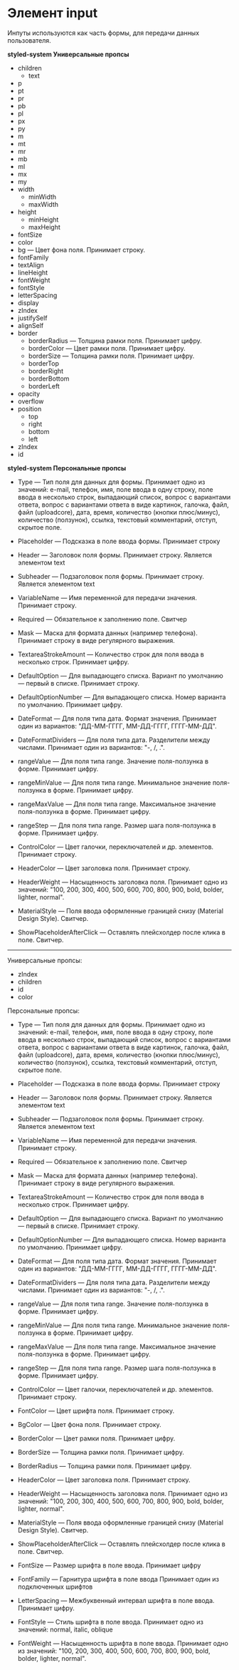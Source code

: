 # Элемент input  
Инпуты используются как часть формы, для передачи данных пользователя.

**styled-system Универсальные пропсы**
- children
   - text 
- p
- pt
- pr
- pb
- pl
- px
- py
- m
- mt
- mr
- mb
- ml
- mx
- my
- width
   - minWidth
   - maxWidth
- height
   - minHeight
   - maxHeight
- fontSize
- color
- bg — Цвет фона поля. Принимает строку.
- fontFamily
- textAlign
- lineHeight
- fontWeight
- fontStyle
- letterSpacing
- display
- zIndex
- justifySelf
- alignSelf
- border
   - borderRadius — Толщина рамки поля. Принимает цифру.
   - borderColor — Цвет рамки поля. Принимает цифру.
   - borderSize — Толщина рамки поля. Принимает цифру.
   - borderTop
   - borderRight
   - borderBottom
   - borderLeft
- opacity
- overflow
- position
   - top
   - right
   - bottom
   - left
- zIndex
- id


**styled-system Персональные пропсы**
- Type — Тип поля для данных для формы. Принимает одно из значений: e-mail, телефон, имя, поле ввода в одну строку, поле ввода в несколько строк, выпадающий список, вопрос с вариантами ответа, вопрос с вариантами ответа в виде картинок, галочка, файл, файл (uploadcore), дата, время, количество (кнопки плюс/минус), количество (ползунок), ссылка, текстовый комментарий, отступ, скрытое поле.

- Placeholder — Подсказка в поле ввода формы. Принимает строку

- Header — Заголовок поля формы. Принимает строку. Является элементом text

- Subheader — Подзаголовок поля формы. Принимает строку. Является элементом text

- VariableName — Имя переменной для передачи значения. Принимает строку.

- Required — Обязательное к заполнению поле. Свитчер

- Mask — Маска для формата данных (например телефона). Принимает строку в виде регулярного выражения. 

- TextareaStrokeAmount — Количество строк для поля ввода в несколько строк. Принимает цифру.

- DefaultOption — Для выпадающего списка. Вариант по умолчанию — первый в списке. Принимает строку.

- DefaultOptionNumber — Для выпадающего списка. Номер варианта по умолчанию. Принимает цифру.

- DateFormat — Для поля типа дата. Формат значения. Принимает один из вариантов: "ДД-ММ-ГГГГ, ММ-ДД-ГГГГ, ГГГГ-ММ-ДД".

- DateFormatDividers — Для поля типа дата. Разделители между числами. Принимает один из вариантов: "-, /, .".

- rangeValue — Для поля типа range. Значение поля-ползунка в форме. Принимает цифру.

- rangeMinValue — Для поля типа range. Минимальное значение поля-ползунка в форме. Принимает цифру.

- rangeMaxValue — Для поля типа range. Максимальное значение поля-ползунка в форме. Принимает цифру.

- rangeStep — Для поля типа range. Размер шага поля-ползунка в форме. Принимает цифру.

- ControlColor — Цвет галочки, переключателей и др. элементов. Принимает строку. 

- HeaderColor — Цвет заголовка поля. Принимает строку.

- HeaderWeight — Насыщенность заголовка поля. Принимает одно из значений: "100, 200, 300, 400, 500, 600, 700, 800, 900, bold, bolder, lighter, normal".

- MaterialStyle — Поля ввода оформленные границей снизу (Material Design Style). Свитчер.

- ShowPlaceholderAfterClick — Оставлять плейсхолдер после клика в поле. Свитчер.



-----
Универсальные пропсы:
- zIndex
- children
- id
- color

Персональные пропсы:
- Type — Тип поля для данных для формы. Принимает одно из значений: e-mail, телефон, имя, поле ввода в одну строку, поле ввода в несколько строк, выпадающий список, вопрос с вариантами ответа, вопрос с вариантами ответа в виде картинок, галочка, файл, файл (uploadcore), дата, время, количество (кнопки плюс/минус), количество (ползунок), ссылка, текстовый комментарий, отступ, скрытое поле.

- Placeholder — Подсказка в поле ввода формы. Принимает строку

- Header — Заголовок поля формы. Принимает строку. Является элементом text

- Subheader — Подзаголовок поля формы. Принимает строку. Является элементом text

- VariableName — Имя переменной для передачи значения. Принимает строку.

- Required — Обязательное к заполнению поле. Свитчер

- Mask — Маска для формата данных (например телефона). Принимает строку в виде регулярного выражения. 

- TextareaStrokeAmount — Количество строк для поля ввода в несколько строк. Принимает цифру.

- DefaultOption — Для выпадающего списка. Вариант по умолчанию — первый в списке. Принимает строку.

- DefaultOptionNumber — Для выпадающего списка. Номер варианта по умолчанию. Принимает цифру.

- DateFormat — Для поля типа дата. Формат значения. Принимает один из вариантов: "ДД-ММ-ГГГГ, ММ-ДД-ГГГГ, ГГГГ-ММ-ДД".

- DateFormatDividers — Для поля типа дата. Разделители между числами. Принимает один из вариантов: "-, /, .".

- rangeValue — Для поля типа range. Значение поля-ползунка в форме. Принимает цифру.

- rangeMinValue — Для поля типа range. Минимальное значение поля-ползунка в форме. Принимает цифру.

- rangeMaxValue — Для поля типа range. Максимальное значение поля-ползунка в форме. Принимает цифру.

- rangeStep — Для поля типа range. Размер шага поля-ползунка в форме. Принимает цифру.

- ControlColor — Цвет галочки, переключателей и др. элементов. Принимает строку. 

- FontColor — Цвет шрифта поля. Принимает строку.

- BgColor — Цвет фона поля. Принимает строку.

- BorderColor — Цвет рамки поля. Принимает цифру.

- BorderSize — Толщина рамки поля. Принимает цифру.

- BorderRadius — Толщина рамки поля. Принимает цифру.

- HeaderColor — Цвет заголовка поля. Принимает строку.

- HeaderWeight — Насыщенность заголовка поля. Принимает одно из значений: "100, 200, 300, 400, 500, 600, 700, 800, 900, bold, bolder, lighter, normal".

- MaterialStyle — Поля ввода оформленные границей снизу (Material Design Style). Свитчер.

- ShowPlaceholderAfterClick — Оставлять плейсхолдер после клика в поле. Свитчер.

- FontSize — Размер шрифта в поле ввода. Принимает цифру

- FontFamily — Гарнитура шрифта в поле ввода Принимает один из подключенных шрифтов

- LetterSpacing — Межбуквенный интервал шрифта в поле ввода. Принимает цифру.

- FontStyle — Стиль шрифта в поле ввода. Принимает одно из значений: normal, italic, oblique

- FontWeight — Насыщенность шрифта в поле ввода. Принимает одно из значений: "100, 200, 300, 400, 500, 600, 700, 800, 900, bold, bolder, lighter, normal".
